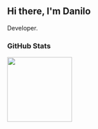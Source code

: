 ## Hi there, I'm Danilo

Developer.
<br />

### GitHub Stats
<div align="start" style="display: flex;flex-wrap: nowrap;">
  <img height="150px" src="https://github-readme-stats.vercel.app/api/top-langs/?username=Dangocan&layout=compact&theme=great-gatsby" />
</div>
